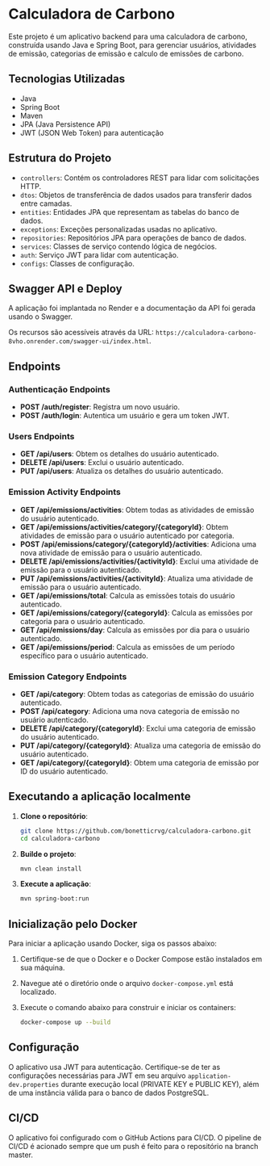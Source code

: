 # Calculadora de Carbono

Este projeto é um aplicativo backend para uma calculadora de carbono, construída usando Java e Spring Boot, para gerenciar usuários, atividades de emissão, categorias de emissão e calculo de emissões de carbono.

## Tecnologias Utilizadas

- Java
- Spring Boot
- Maven
- JPA (Java Persistence API)
- JWT (JSON Web Token) para autenticação

## Estrutura do Projeto

- `controllers`: Contém os controladores REST para lidar com solicitações HTTP.
- `dtos`: Objetos de transferência de dados usados para transferir dados entre camadas.
- `entities`: Entidades JPA que representam as tabelas do banco de dados.
- `exceptions`: Exceções personalizadas usadas no aplicativo.
- `repositories`: Repositórios JPA para operações de banco de dados.
- `services`: Classes de serviço contendo lógica de negócios.
- `auth`: Serviço JWT para lidar com autenticação.
- `configs`: Classes de configuração.

## Swagger API e Deploy

A aplicação foi implantada no Render e a documentação da API foi gerada usando o Swagger.

Os recursos são acessíveis através da URL: `https://calculadora-carbono-8vho.onrender.com/swagger-ui/index.html`.

## Endpoints

### Authenticação Endpoints

- **POST /auth/register**: Registra um novo usuário.
- **POST /auth/login**: Autentica um usuário e gera um token JWT.

### Users Endpoints

- **GET /api/users**: Obtem os detalhes do usuário autenticado.
- **DELETE /api/users**: Exclui o usuário autenticado.
- **PUT /api/users**: Atualiza os detalhes do usuário autenticado.

### Emission Activity Endpoints

- **GET /api/emissions/activities**: Obtem todas as atividades de emissão do usuário autenticado.
- **GET /api/emissions/activities/category/{categoryId}**: Obtem atividades de emissão para o usuário autenticado por categoria.
- **POST /api/emissions/category/{categoryId}/activities**: Adiciona uma nova atividade de emissão para o usuário autenticado.
- **DELETE /api/emissions/activities/{activityId}**: Exclui uma atividade de emissão para o usuário autenticado.
- **PUT /api/emissions/activities/{activityId}**: Atualiza uma atividade de emissão para o usuário autenticado.
- **GET /api/emissions/total**: Calcula as emissões totais do usuário autenticado.
- **GET /api/emissions/category/{categoryId}**: Calcula as emissões por categoria para o usuário autenticado.
- **GET /api/emissions/day**: Calcula as emissões por dia para o usuário autenticado.
- **GET /api/emissions/period**: Calcula as emissões de um período específico para o usuário autenticado.

### Emission Category Endpoints

- **GET /api/category**: Obtem todas as categorias de emissão do usuário autenticado.
- **POST /api/category**: Adiciona uma nova categoria de emissão no usuário autenticado.
- **DELETE /api/category/{categoryId}**: Exclui uma categoria de emissão do usuário autenticado.
- **PUT /api/category/{categoryId}**: Atualiza uma categoria de emissão do usuário autenticado.
- **GET /api/category/{categoryId}**: Obtem uma categoria de emissão por ID do usuário autenticado.


## Executando a aplicação localmente

1. **Clone o repositório**:
    ```sh
    git clone https://github.com/bonetticrvg/calculadora-carbono.git
    cd calculadora-carbono
    ```

2. **Builde o projeto**:
    ```sh
    mvn clean install
    ```

3. **Execute a aplicação**:
    ```sh
    mvn spring-boot:run
    ```

## Inicialização pelo Docker

Para iniciar a aplicação usando Docker, siga os passos abaixo:

1. Certifique-se de que o Docker e o Docker Compose estão instalados em sua máquina.

2. Navegue até o diretório onde o arquivo `docker-compose.yml` está localizado.

3. Execute o comando abaixo para construir e iniciar os containers:
   ```sh
   docker-compose up --build

## Configuração

O aplicativo usa JWT para autenticação. Certifique-se de ter as configurações necessárias para JWT em seu arquivo 
`application-dev.properties` durante execução local (PRIVATE KEY e PUBLIC KEY), além de uma instância válida para o 
banco de dados PostgreSQL.

## CI/CD

O aplicativo foi configurado com o GitHub Actions para CI/CD. O pipeline de CI/CD é acionado sempre que um push é feito para o repositório na branch master.  